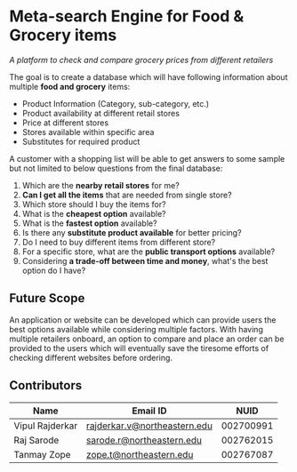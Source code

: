 
# Meta-search Engine for Food & Grocery items
*A platform to check and compare grocery prices from different retailers*

The goal is to create a database which will have following information about multiple **food and grocery** items:
 - Product Information (Category, sub-category, etc.)
 - Product availability at different retail stores
 - Price at different stores
 - Stores available within specific area
 - Substitutes for required product

A customer with a shopping list will be able to get answers to some sample but not limited to below questions from the final database:

 1. Which are the **nearby retail stores** for me?
 2. **Can I get all the items** that are needed from single store?
 3. Which store should I buy the items for?
 4. What is the **cheapest option** available?
 5. What is the **fastest option** available?
 6. Is there any **substitute product available** for better pricing?
 7. Do I need to buy different items from different store?
 8. For a specific store, what are the **public transport options** available?
 9. Considering **a trade-off between time and money**, what's the best option do I have?

## Future Scope
An application or website can be developed which can provide users the best options available while considering multiple factors. With having multiple retailers onboard, an option to compare and place an order can be provided to the users which will eventually save the tiresome efforts of checking different websites before ordering.

 
## Contributors

| Name | Email ID | NUID 
|--|--|--|
| Vipul Rajderkar | rajderkar.v@northeastern.edu | 002700991 
| Raj Sarode | sarode.r@northeastern.edu | 002762015
| Tanmay Zope | zope.t@northeastern.edu | 002767087

